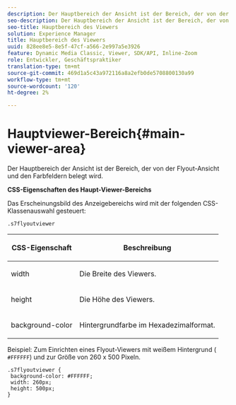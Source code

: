 ```yaml
---
description: Der Hauptbereich der Ansicht ist der Bereich, der von der Flyout-Ansicht und den Farbfeldern belegt wird.
seo-description: Der Hauptbereich der Ansicht ist der Bereich, der von der Flyout-Ansicht und den Farbfeldern belegt wird.
seo-title: Hauptbereich des Viewers
solution: Experience Manager
title: Hauptbereich des Viewers
uuid: 828ee8e5-8e5f-47cf-a566-2e997a5e3926
feature: Dynamic Media Classic, Viewer, SDK/API, Inline-Zoom
role: Entwickler, Geschäftspraktiker
translation-type: tm+mt
source-git-commit: 469d1a5c43a972116a8a2efb0de5708800130a99
workflow-type: tm+mt
source-wordcount: '120'
ht-degree: 2%

---
```



# Hauptviewer-Bereich{#main-viewer-area}

Der Hauptbereich der Ansicht ist der Bereich, der von der Flyout-Ansicht und den Farbfeldern belegt wird.

<!--<a id="section_061E550C1C1D4DB2BD663A898895B38C"></a>-->

**CSS-Eigenschaften des Haupt-Viewer-Bereichs**

Das Erscheinungsbild des Anzeigebereichs wird mit der folgenden CSS-Klassenauswahl gesteuert:

```
.s7flyoutviewer
```

<table id="table_94EE3F5BBE4547C0B4943471CEE7EDE4"> 
 <thead> 
  <tr> 
   <th colname="col1" class="entry"> <p> CSS-Eigenschaft </p> </th> 
   <th colname="col2" class="entry"> <p>Beschreibung </p> </th> 
  </tr> 
 </thead>
 <tbody> 
  <tr> 
   <td colname="col1"> <p> <span class="codeph"> width </span> </p> </td> 
   <td colname="col2"> <p>Die Breite des Viewers. </p> </td> 
  </tr> 
  <tr> 
   <td colname="col1"> <p> <span class="codeph"> height </span> </p> </td> 
   <td colname="col2"> <p>Die Höhe des Viewers. </p> </td> 
  </tr> 
  <tr> 
   <td colname="col1"> <p> <span class="codeph"> background-color  </span> </p> </td> 
   <td colname="col2"> <p> Hintergrundfarbe im Hexadezimalformat. </p> </td> 
  </tr> 
 </tbody> 
</table>

Beispiel: Zum Einrichten eines Flyout-Viewers mit weißem Hintergrund ( `#FFFFFF`) und zur Größe von 260 x 500 Pixeln.

```
.s7flyoutviewer { 
 background-color: #FFFFFF; 
 width: 260px; 
 height: 500px;  
}
```

